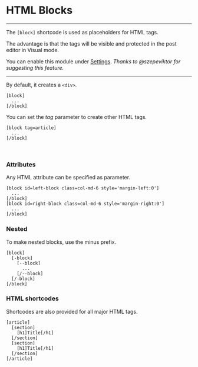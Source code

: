 
# HTML Blocks

---



The `[block]` shortcode is used as placeholders for HTML tags.

The advantage is that the tags will be visible and protected in the post editor in Visual mode.

You can enable this module under [Settings](options-general.php?page=ccs_reference&tab=settings). *Thanks to @szepeviktor for suggesting this feature.*

---

By default, it creates a `<div>`.

~~~
[block]
  ...
[/block]
~~~

You can set the *tag* parameter to create other HTML tags.

~~~
[block tag=article]
  ...
[/block]
~~~


&nbsp;

### Attributes

Any HTML attribute can be specified as parameter.

~~~
[block id=left-block class=col-md-6 style='margin-left:0']
  ...
[/block]
[block id=right-block class=col-md-6 style='margin-right:0']
  ...
[/block]
~~~


### Nested

To make nested blocks, use the minus prefix.

~~~
[block]
  [-block]
    [--block]
      ...
    [/--block]
  [/-block]
[/block]
~~~


### HTML shortcodes

Shortcodes are also provided for all major HTML tags.

~~~
[article]
  [section]
    [h1]Title[/h1]
  [/section]
  [section]
    [h1]Title[/h1]
  [/section]
[/article]
~~~
